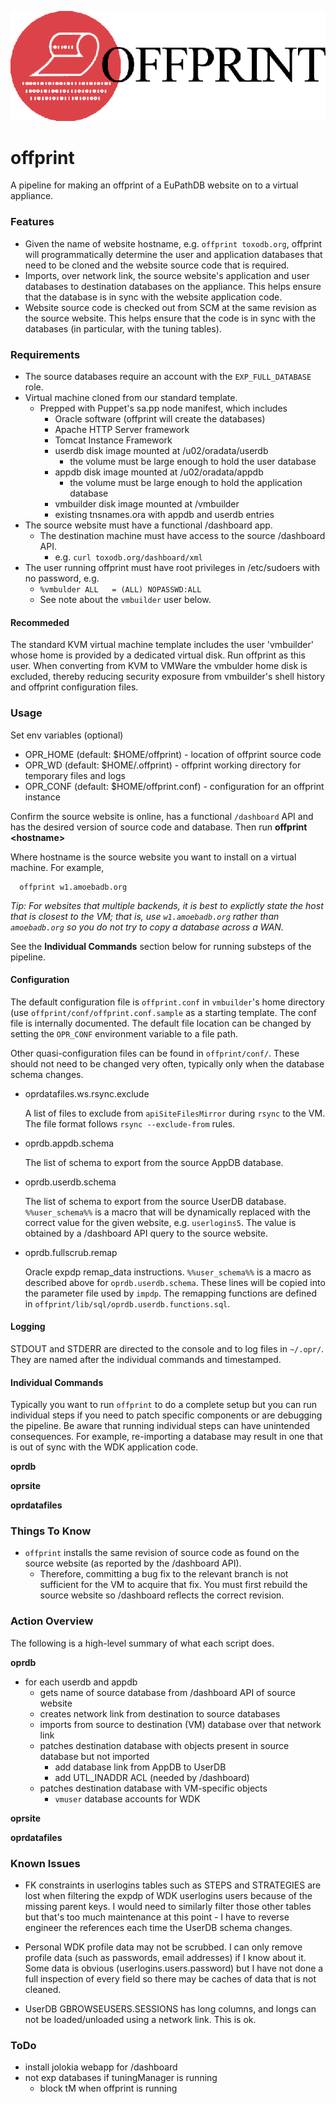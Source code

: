 ![offprint logo](doc/offprint.png)

# offprint

A pipeline for making an offprint of a EuPathDB website on to a virtual appliance.

### Features

- Given the name of website hostname, e.g. `offprint toxodb.org`, offprint will programmatically determine the user and application databases that need to be cloned and the website source code that is required.
- Imports, over network link, the source website's application and user databases to destination databases on the appliance. This helps ensure that the database is in sync with the website application code.
- Website source code is checked out from SCM at the same revision as the source website. This helps ensure that the code is in sync with the databases (in particular, with the tuning tables).

### Requirements
- The source databases require an account with the `EXP_FULL_DATABASE` role.
- Virtual machine cloned from our standard template.
  - Prepped with Puppet's sa.pp node manifest, which includes
    - Oracle software (offprint will create the databases)
    - Apache HTTP Server framework
    - Tomcat Instance Framework
    - userdb disk image mounted at /u02/oradata/userdb
      - the volume must be large enough to hold the user database
    - appdb disk image mounted at /u02/oradata/appdb
      - the volume must be large enough to hold the application database
    - vmbuilder disk image mounted at /vmbuilder
    - existing tnsnames.ora with appdb and userdb entries
- The source website must have a functional /dashboard app. 
  - The destination machine must have access to the source /dashboard API.
    - e.g. `curl toxodb.org/dashboard/xml`
- The user running offprint must have root privileges in /etc/sudoers with no password, e.g.
  - `%vmbulder ALL   = (ALL) NOPASSWD:ALL`
  - See note about the `vmbuilder` user below.

#### Recommeded

The standard KVM virtual machine template includes the user 'vmbuilder' whose home is provided by a dedicated virtual disk. Run offprint as this user. When converting from KVM to VMWare the vmbulder home disk is excluded, thereby reducing security exposure from vmbuilder's shell history and offprint configuration files.


### Usage


Set env variables (optional)

- OPR_HOME (default: $HOME/offprint) - location of offprint source code
- OPR_WD (default: $HOME/.offprint) - offprint working directory for temporary files and logs
- OPR_CONF (default: $HOME/offprint.conf) - configuration for an offprint instance

Confirm the source website is online, has a functional `/dashboard` API and has the desired version of source code and database. Then run **offprint &lt;hostname&gt;**

Where hostname is the source website you want to install on a virtual machine. For example,

      offprint w1.amoebadb.org

_Tip: For websites that multiple backends, it is best to explictly state the host that is closest to the VM; that is, use `w1.amoebadb.org` rather than `amoebadb.org` so you do not try to copy a database across a WAN._

See the  __Individual Commands__  section below for running substeps of the pipeline.

#### Configuration

The default configuration file is `offprint.conf` in `vmbuilder`'s home directory (use `offprint/conf/offprint.conf.sample` as a starting template. The conf file is internally documented. The default file location can be changed by setting the `OPR_CONF` environment variable to a file path.

Other quasi-configuration files can be found in `offprint/conf/`. These should not need to be changed very often, typically only when the database schema changes.

- oprdatafiles.ws.rsync.exclude

  A list of files to exclude from `apiSiteFilesMirror` during `rsync` to the VM. The file format follows `rsync --exclude-from` rules.

- oprdb.appdb.schema

  The list of schema to export from the source AppDB database.

- oprdb.userdb.schema

  The list of schema to export from the source UserDB database. `%%user_schema%%` is a macro that will be dynamically replaced with the correct value for the given website, e.g. `userlogins5`. The value is obtained by a /dashboard API query to the source website.

- oprdb.fullscrub.remap

  Oracle expdp remap\_data instructions. `%%user_schema%%` is a macro as described above for `oprdb.userdb.schema`. These lines will be copied into the parameter file used by `impdp`. The remapping functions are defined in `offprint/lib/sql/oprdb.userdb.functions.sql`.

#### Logging

STDOUT and STDERR are directed to the console and to log files in `~/.opr/`. They are named after the individual commands and timestamped.

#### Individual Commands

Typically you want to run `offprint` to do a complete setup but you can run individual steps if you need to patch specific components or are debugging the pipeline. Be aware that running individual steps can have unintended consequences. For example, re-importing a database may result in one that is out of sync with the WDK application code.

**oprdb**

**oprsite**

**oprdatafiles**

### Things To Know

- `offprint` installs the same revision of source code as found on the source website (as reported by the /dashboard API).
  - Therefore, committing a bug fix to the relevant branch is not sufficient for the VM to acquire that fix. You must first rebuild the source website so /dashboard reflects the correct revision.


### Action Overview

The following is a high-level summary of what each script does.

**oprdb**

  - for each userdb and appdb
    - gets name of source database from /dashboard API of source website
    - creates network link from destination to source databases
    - imports from source to destination (VM) database over that network link
    - patches destination database with objects present in source database but not imported
      - add database link from AppDB to UserDB
      - add UTL_INADDR ACL (needed by /dashboard)
    - patches destination database with VM-specific objects
      - `vmuser` database accounts for WDK

**oprsite**

**oprdatafiles**
    
### Known Issues

  - FK constraints in userlogins tables such as STEPS and STRATEGIES are lost when filtering the expdp of WDK userlogins users because of the missing parent keys. I would need to similarly filter those other tables but that's too much maintenance at this point - I have to reverse engineer the references each time the UserDB schema changes.

  - Personal WDK profile data may not be scrubbed. I can only remove profile data (such as passwords, email addresses) if I know about it. Some data is obvious (userlogins.users.password) but I have not done a full inspection of every field so there may be caches of data that is not cleaned.
  
  - UserDB GBROWSEUSERS.SESSIONS has long columns, and longs can not be loaded/unloaded using a network link. This is ok.


### ToDo

  - install jolokia webapp for /dashboard
  - not exp databases if tuningManager is running
    - block tM when offprint is running